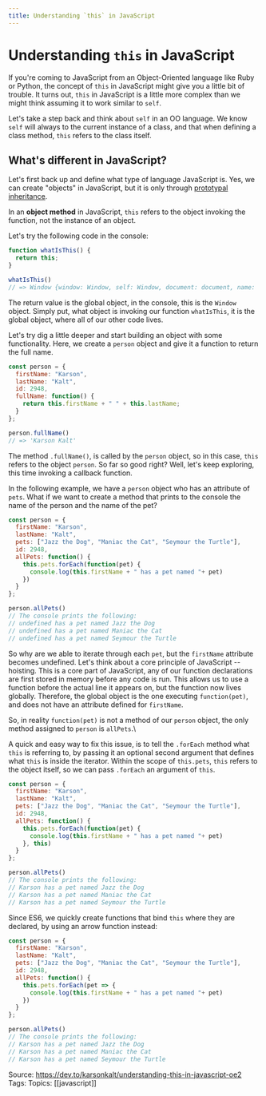 ```yaml
---
title: Understanding `this` in JavaScript
---
```


# Understanding `this` in JavaScript

If you're coming to JavaScript from an Object-Oriented language like Ruby or Python, the concept of `this` in JavaScript might give you a little bit of trouble. It turns out, `this` in JavaScript is a little more complex than we might think assuming it to work similar to `self`.

Let's take a step back and think about `self` in an OO language. We know `self` will always to the current instance of a class, and that when defining a class method, `this` refers to the class itself.

## What's different in JavaScript?

Let's first back up and define what type of language JavaScript is. Yes, we can create "objects" in JavaScript, but it is only through [prototypal inheritance](https://www.educative.io/blog/understanding-and-using-prototypal-inheritance-in-javascript#:~:text=Simply%20put%2C%20prototypical%20inheritance%20refers,inherit%20properties%20from%20a%20prototype).

In an **object method** in JavaScript, `this` refers to the object invoking the function, not the instance of an object.

Let's try the following code in the console:  

```js
function whatIsThis() {
  return this;
}

whatIsThis()
// => Window {window: Window, self: Window, document: document, name: '0.980485403589378', location: Location, …}
```

The return value is the global object, in the console, this is the `Window` object. Simply put, what object is invoking our function `whatIsThis`, it is the global object, where all of our other code lives.

Let's try dig a little deeper and start building an object with some functionality. Here, we create a `person` object and give it a function to return the full name.  

```js
const person = {
  firstName: "Karson",
  lastName: "Kalt",
  id: 2948,
  fullName: function() {
    return this.firstName + " " + this.lastName;
  }
};

person.fullName()
// => 'Karson Kalt'
```

The method `.fullName()`, is called by the `person` object, so in this case, `this` refers to the object `person`. So far so good right? Well, let's keep exploring, this time invoking a callback function.

In the following example, we have a `person` object who has an attribute of `pets`. What if we want to create a method that prints to the console the name of the person and the name of the pet?  

```js
const person = {
  firstName: "Karson",
  lastName: "Kalt",
  pets: ["Jazz the Dog", "Maniac the Cat", "Seymour the Turtle"],
  id: 2948,
  allPets: function() {
    this.pets.forEach(function(pet) {
      console.log(this.firstName + " has a pet named "+ pet)
    })
  }
};

person.allPets()
// The console prints the following:
// undefined has a pet named Jazz the Dog
// undefined has a pet named Maniac the Cat
// undefined has a pet named Seymour the Turtle
```

So why are we able to iterate through each `pet`, but the `firstName` attribute becomes undefined. Let's think about a core principle of JavaScript -- hoisting. This is a core part of JavaScript, any of our function declarations are first stored in memory before any code is run. This allows us to use a function before the actual line it appears on, but the function now lives globally. Therefore, the global object is the one executing `function(pet)`, and does not have an attribute defined for `firstName`.

So, in reality `function(pet)` is not a method of our `person` object, the only method assigned to `person` is `allPets`.\\

A quick and easy way to fix this issue, is to tell the `.forEach` method what `this` is referring to, by passing it an optional second argument that defines what `this` is inside the iterator. Within the scope of `this.pets`, `this` refers to the object itself, so we can pass `.forEach` an argument of `this`.  

```js
const person = {
  firstName: "Karson",
  lastName: "Kalt",
  pets: ["Jazz the Dog", "Maniac the Cat", "Seymour the Turtle"],
  id: 2948,
  allPets: function() {
    this.pets.forEach(function(pet) {
      console.log(this.firstName + " has a pet named "+ pet)
    }, this)
  }
};

person.allPets()
// The console prints the following:
// Karson has a pet named Jazz the Dog
// Karson has a pet named Maniac the Cat
// Karson has a pet named Seymour the Turtle
```

Since ES6, we quickly create functions that bind `this` where they are declared, by using an arrow function instead:  

```js
const person = {
  firstName: "Karson",
  lastName: "Kalt",
  pets: ["Jazz the Dog", "Maniac the Cat", "Seymour the Turtle"],
  id: 2948,
  allPets: function() {
    this.pets.forEach(pet => {
      console.log(this.firstName + " has a pet named "+ pet)
    })
  }
};

person.allPets()
// The console prints the following:
// Karson has a pet named Jazz the Dog
// Karson has a pet named Maniac the Cat
// Karson has a pet named Seymour the Turtle
```

Source: https://dev.to/karsonkalt/understanding-this-in-javascript-oe2
Tags: 
Topics: [[javascript]]


